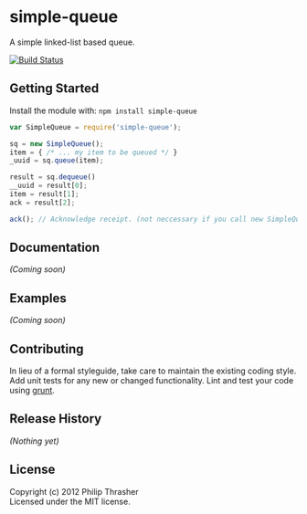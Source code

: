 # simple-queue

A simple linked-list based queue.

[![Build Status](https://travis-ci.org/pthrasher/node-simple-queue.png)](https://travis-ci.org/pthrasher/node-simple-queue)

## Getting Started
Install the module with: `npm install simple-queue`

```javascript
var SimpleQueue = require('simple-queue');

sq = new SimpleQueue();
item = { /* ... my item to be queued */ }
_uuid = sq.queue(item);

result = sq.dequeue()
__uuid = result[0];
item = result[1];
ack = result[2];

ack(); // Acknowledge receipt. (not neccessary if you call new SimpleQueue(-1)
```

## Documentation
_(Coming soon)_

## Examples
_(Coming soon)_

## Contributing
In lieu of a formal styleguide, take care to maintain the existing coding style. Add unit tests for any new or changed functionality. Lint and test your code using [grunt](https://github.com/gruntjs/grunt).

## Release History
_(Nothing yet)_

## License
Copyright (c) 2012 Philip Thrasher  
Licensed under the MIT license.


